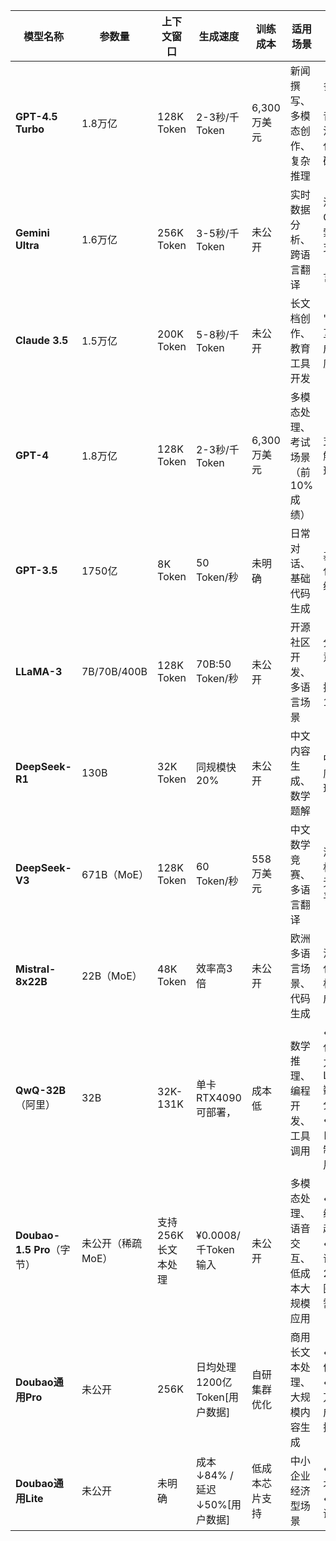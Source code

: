 | 模型名称               | 参数量            | 上下文窗口 | 生成速度              | 训练成本     | 适用场景                                                                 | 关键特性                                                                                     |
|------------------------|-------------------|------------|-----------------------|--------------|--------------------------------------------------------------------------|----------------------------------------------------------------------------------------------|
| ​**GPT-4.5 Turbo**     | 1.8万亿 | 128K Token | 2-3秒/千Token         | 6,300万美元| 新闻撰写、多模态创作、复杂推理                                   | 多模态输入（文本/图像/音频）、稀疏注意力优化、支持代码解释器                  |
| ​**Gemini Ultra**      | 1.6万亿          | 256K Token | 3-5秒/千Token         | 未公开       | 实时数据分析、跨语言翻译                                     | 深度集成Google搜索、多语言支持（100+语言）                                        |
| ​**Claude 3.5**          | 1.5万亿     | 200K Token | 5-8秒/千Token         | 未公开       | 长文档创作、教育工具开发                                     | "Artifacts"交互应用生成、低重复度参数优化                                              |
| ​**GPT-4**             | 1.8万亿 | 128K Token | 2-3秒/千Token         | 6,300万美元 | 多模态处理、考试场景（前10%成绩）                           | 支持图像理解、数学推理能力突出                                                  |
| ​**GPT-3.5**           | 1750亿       | 8K Token   | 50 Token/秒           | 未明确       | 日常对话、基础代码生成                                       | 基于RLHF优化、API轻量级调用                                                       |
| ​**LLaMA-3**           | 7B/70B/400B| 128K Token | 70B:50 Token/秒 | 未公开       | 开源社区开发、多语言场景                                     | 分组查询注意力（GQA）、支持扩展至128K窗口                                      |
| ​**DeepSeek-R1**       | 130B      | 32K Token  | 同规模快20%      | 未公开       | 中文内容生成、数学题解                                       | 中文语法深度优化、推理能力增强                                                 |
| ​**DeepSeek-V3**       | 671B（MoE）      | 128K Token | 60 Token/秒           | 558万美元    | 中文数学竞赛、多语言翻译                                     | 混合专家架构（MoE）、无辅助损失平衡                                             |
| ​**Mistral-8x22B**     | 22B（MoE） | 48K Token  | 效率高3倍        | 未公开       | 欧洲多语言场景、代码生成                                     | 法语优先优化、MoE架构降低推理成本                                                |
| ​**QwQ-32B**​（阿里）   | 32B               | 32K-131K     | 单卡RTX4090可部署，|成本低| 数学推理、编程开发、工具调用                                             | • 强化学习优化推理能力，LiveBench数学/代码评分全球前五<br>• 支持结构化自我提问机制和工具调用|
| ​**Doubao-1.5 Pro**​（字节） | 未公开（稀疏MoE） | 支持256K长文本处理       | ¥0.0008/千Token输入       |未公开 | 多模态处理、语音交互、低成本大规模应用                                   | • 中文理解/编程能力超越GPT-4o<br>• 支持端到端语音对话，284张720P图片处理仅需¥1              |
| ​**Doubao通用Pro**      | 未公开                     | 256K        | 日均处理1200亿Token[用户数据]| 自研集群优化 | 商用长文本处理、大规模内容生成                                 | • 分布式推理优化<br>• 支持3000万张图片生成/日[用户数据]                                      |
| ​**Doubao通用Lite**     | 未公开                     | 未明确      | 成本↓84% / 延迟↓50%[用户数据]| 低成本芯片支持 | 中小企业经济型场景                                             | • 精细量化技术<br>• 多任务混合调度(@ref)                                                      |